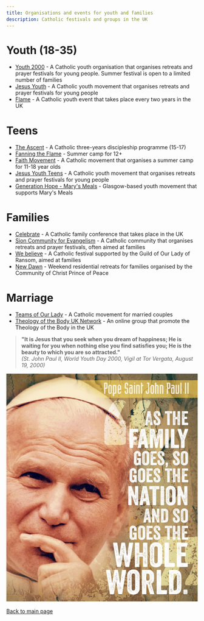 ```yaml
---
title: Organisations and events for youth and families
description: Catholic festivals and groups in the UK
---
```


# Youth (18-35)
- [Youth 2000](http://www.youth2000.org/) - A Catholic youth organisation that organises retreats and prayer festivals for young people. Summer festival is open to a limited number of families
- [Jesus Youth](https://www.jesusyouth.co.uk) - A Catholic youth movement that organises retreats and prayer festivals for young people
- [Flame](https://www.cbcew.org.uk/flame-2025/) - A Catholic youth event that takes place every two years in the UK


# Teens
- [The Ascent](http://www.theascentuk.co.uk/) - A Catholic three-years discipleship programme (15-17)
- [Fanning the Flame](https://www.fanningtheflame.co.uk) - Summer camp for 12+
- [Faith Movement](http://www.faith.org.uk/) - A Catholic movement that organises a summer camp for 11-18 year olds
- [Jesus Youth Teens](https://www.jesusyouth.co.uk/teens-ministry.html) - A Catholic youth movement that organises retreats and prayer festivals for young people
- [Generation Hope - Mary's Meals](https://www.gen-hope.org/) - Glasgow-based youth movement that supports Mary's Meals

# Families
- [Celebrate](http://www.celebrateconference.org/) - A Catholic family conference that takes place in the UK
- [Sion Community for Evangelism](http://www.sioncommunity.org.uk/) - A Catholic community that organises retreats and prayer festivals, often aimed at families
- [We believe](https://www.webelievefestival.com) - A Catholic festival supported by the Guild of Our Lady of Ransom, aimed at families
- [New Dawn](https://princeofpeace.org.uk) - Weekend residential retreats for families organised by the Community of Christ Prince of Peace


# Marriage
- [Teams of Our Lady](https://www.teamsgb.org.uk/) - A Catholic movement for married couples
- [Theology of the Body UK Network](https://www.tobnetworkuk.com) - An online group that promote the Theology of the Body in the UK


> **"It is Jesus that you seek when you dream of happiness; He is waiting for you when nothing else you find satisfies you; He is the beauty to which you are so attracted."**  
> *(St. John Paul II, World Youth Day 2000, Vigil at Tor Vergata, August 19, 2000)*

![Saint John Paul II](gp2.png)


[Back to main page](../index.md)